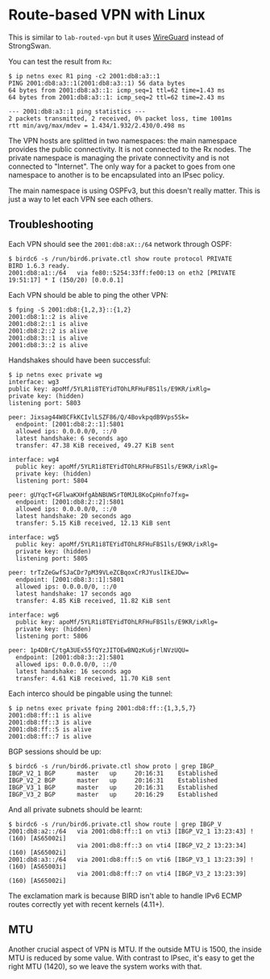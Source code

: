 # Route-based VPN with Linux

This is similar to `lab-routed-vpn` but it uses
[WireGuard](https://www.wireguard.com/) instead of StrongSwan.

You can test the result from `Rx`:

    $ ip netns exec R1 ping -c2 2001:db8:a3::1
    PING 2001:db8:a3::1(2001:db8:a3::1) 56 data bytes
    64 bytes from 2001:db8:a3::1: icmp_seq=1 ttl=62 time=1.43 ms
    64 bytes from 2001:db8:a3::1: icmp_seq=2 ttl=62 time=2.43 ms
    
    --- 2001:db8:a3::1 ping statistics ---
    2 packets transmitted, 2 received, 0% packet loss, time 1001ms
    rtt min/avg/max/mdev = 1.434/1.932/2.430/0.498 ms

The VPN hosts are splitted in two namespaces: the main namespace
provides the public connectivity. It is not connected to the Rx
nodes. The private namespace is managing the private connectivity and
is not connected to "Internet". The only way for a packet to goes from
one namespace to another is to be encapsulated into an IPsec policy.

The main namespace is using OSPFv3, but this doesn't really
matter. This is just a way to let each VPN see each others.

## Troubleshooting

Each VPN should see the `2001:db8:aX::/64` network through OSPF:

    $ birdc6 -s /run/bird6.private.ctl show route protocol PRIVATE
    BIRD 1.6.3 ready.
    2001:db8:a1::/64   via fe80::5254:33ff:fe00:13 on eth2 [PRIVATE 19:51:17] * I (150/20) [0.0.0.1]

Each VPN should be able to ping the other VPN:

    $ fping -S 2001:db8:{1,2,3}::{1,2}
    2001:db8:1::2 is alive
    2001:db8:2::1 is alive
    2001:db8:2::2 is alive
    2001:db8:3::1 is alive
    2001:db8:3::2 is alive

Handshakes should have been successful:

    $ ip netns exec private wg
    interface: wg3
    public key: apoMf/5YLR1i8TEYidTOhLRFHuFBS1ls/E9KR/ixRlg=
    private key: (hidden)
    listening port: 5803
    
    peer: Jixsag44W8CFkKCIvlLSZF86/Q/4BovkpqdB9Vps5Sk=
      endpoint: [2001:db8:2::1]:5801
      allowed ips: 0.0.0.0/0, ::/0
      latest handshake: 6 seconds ago
      transfer: 47.38 KiB received, 49.27 KiB sent
    
    interface: wg4
      public key: apoMf/5YLR1i8TEYidTOhLRFHuFBS1ls/E9KR/ixRlg=
      private key: (hidden)
      listening port: 5804
    
    peer: gUYqcT+GFlwaKXHfgAbNBUWSrT0MJL8KoCpHnfo7fxg=
      endpoint: [2001:db8:2::2]:5801
      allowed ips: 0.0.0.0/0, ::/0
      latest handshake: 20 seconds ago
      transfer: 5.15 KiB received, 12.13 KiB sent
    
    interface: wg5
      public key: apoMf/5YLR1i8TEYidTOhLRFHuFBS1ls/E9KR/ixRlg=
      private key: (hidden)
      listening port: 5805
    
    peer: trTzZeGwfSJaCDr7pM39VLeZCBqoxCrRJYuslIkEJDw=
      endpoint: [2001:db8:3::1]:5801
      allowed ips: 0.0.0.0/0, ::/0
      latest handshake: 17 seconds ago
      transfer: 4.85 KiB received, 11.82 KiB sent
    
    interface: wg6
      public key: apoMf/5YLR1i8TEYidTOhLRFHuFBS1ls/E9KR/ixRlg=
      private key: (hidden)
      listening port: 5806
    
    peer: 1p4DBrC/tgA3UEx55fQYzJITOEwBNQzKu6jrlNVzUQU=
      endpoint: [2001:db8:3::2]:5801
      allowed ips: 0.0.0.0/0, ::/0
      latest handshake: 16 seconds ago
      transfer: 4.61 KiB received, 11.70 KiB sent

Each interco should be pingable using the tunnel:

    $ ip netns exec private fping 2001:db8:ff::{1,3,5,7}
    2001:db8:ff::1 is alive
    2001:db8:ff::3 is alive
    2001:db8:ff::5 is alive
    2001:db8:ff::7 is alive

BGP sessions should be up:

    $ birdc6 -s /run/bird6.private.ctl show proto | grep IBGP_
    IBGP_V2_1 BGP      master   up     20:16:31    Established
    IBGP_V2_2 BGP      master   up     20:16:31    Established
    IBGP_V3_1 BGP      master   up     20:16:31    Established
    IBGP_V3_2 BGP      master   up     20:16:29    Established

And all private subnets should be learnt:

    $ birdc6 -s /run/bird6.private.ctl show route | grep IBGP_V
    2001:db8:a2::/64   via 2001:db8:ff::1 on vti3 [IBGP_V2_1 13:23:43] ! (160) [AS65002i]
                       via 2001:db8:ff::3 on vti4 [IBGP_V2_2 13:23:34] (160) [AS65002i]
    2001:db8:a3::/64   via 2001:db8:ff::5 on vti6 [IBGP_V3_1 13:23:39] ! (160) [AS65003i]
                       via 2001:db8:ff::7 on vti4 [IBGP_V3_2 13:23:39] (160) [AS65002i]

The exclamation mark is because BIRD isn't able to handle IPv6 ECMP
routes correctly yet with recent kernels (4.11+).

## MTU

Another crucial aspect of VPN is MTU. If the outside MTU is 1500, the
inside MTU is reduced by some value. With contrast to IPsec, it's easy
to get the right MTU (1420), so we leave the system works with that.
